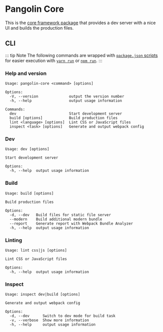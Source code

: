 # Pangolin Core

This is the [core framework package](https://github.com/pangolinjs/core) that provides a dev server with a nice UI and builds the production files.


## CLI

::: tip Note
The following commands are wrapped with [`package.json` scripts](usage.md#tasks) for easier execution with [`yarn run`](https://yarnpkg.com/en/docs/cli/run) or [`npm run`](https://docs.npmjs.com/cli/run-script).
:::

### Help and version

```
Usage: pangolin-core <command> [options]

Options:
  -V, --version              output the version number
  -h, --help                 output usage information

Commands:
  dev                        Start development server
  build [options]            Build production files
  lint <language> [options]  Lint CSS or JavaScript files
  inspect <task> [options]   Generate and output webpack config
```

### Dev

```
Usage: dev [options]

Start development server

Options:
  -h, --help  output usage information
```

### Build

```
Usage: build [options]

Build production files

Options:
  -d, --dev   Build files for static file server
  --modern    Build additional modern bundle
  --report    Generate report with Webpack Bundle Analyzer
  -h, --help  output usage information
```

### Linting

```
Usage: lint css|js [options]

Lint CSS or JavaScript files

Options:
  -h, --help  output usage information
```

### Inspect

```
Usage: inspect dev|build [options]

Generate and output webpack config

Options:
  -d, --dev      Switch to dev mode for build task
  -v, --verbose  Show more information
  -h, --help     output usage information
```

